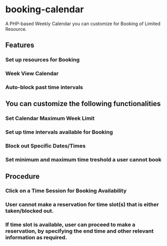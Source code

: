 # booking-calendar
A PHP-based Weekly Calendar you can customize for Booking of Limited Resource.

## Features
### Set up resources for Booking
### Week View Calendar
### Auto-block past time intervals

## You can customize the following functionalities
### Set Calendar Maximum Week Limit
### Set up time intervals available for Booking
### Block out Specific Dates/Times
### Set minimum and maximum time treshold a user cannot book

## Procedure
### Click on a Time Session for Booking Availability
### User cannot make a reservation for time slot(s) that is either taken/blocked out.
### If time slot is available, user can proceed to make a reservation, by specifying the end time and other relevant information as required.

